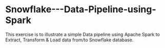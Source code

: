 # Snowflake---Data-Pipeline-using-Spark
This exercise is to illustrate a simple Data pipeline using Apache Spark to Extract, Transform &amp; Load data from/to Snowflake database.
